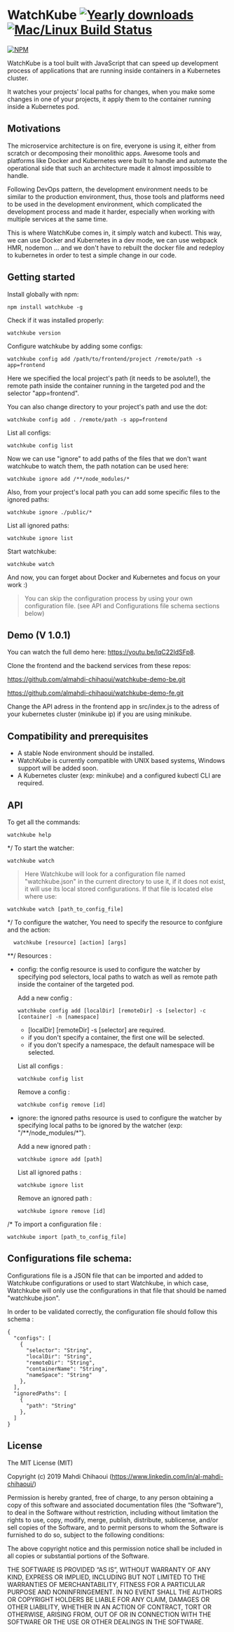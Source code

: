 # WatchKube [![Yearly downloads](https://img.shields.io/npm/dy/watchkube.svg)](https://github.com/almahdi-chihaoui/watchkube) [![Mac/Linux Build Status](https://img.shields.io/travis/almahdi-chihaoui/watchkube/master.svg?label=Mac%20OSX%20%26%20Linux)](https://travis-ci.org/almahdi-chihaoui/watchkube)

[![NPM](https://nodei.co/npm/watchkube.png)](https://www.npmjs.com/package/watchkube)

WatchKube is a tool built with JavaScript that can speed up development process of applications that are running inside containers in a Kubernetes cluster.

It watches your projects' local paths for changes, when you make some changes in one of your projects, it apply them to the container running inside a Kubernetes pod.

## Motivations
The microservice architecture is on fire, everyone is using it, either from scratch or decomposing their monolithic apps. Awesome tools and platforms like Docker and Kubernetes were built to handle and automate the operational side that such an architecture made it almost impossible to handle. 

Following DevOps pattern, the development environment needs to be similar to the production environment, thus, those tools and platforms need to be used in the development environment, which complicated the development process and made it harder, especially when working with multiple services at the same time.

This is where WatchKube comes in, it simply watch and kubectl. This way, we can use Docker and Kubernetes in a dev mode, we can use webpack HMR, nodemon ... and we don't have to rebuilt the docker file and redeploy to kubernetes in order to test a simple change in our code.

## Getting started
Install globally with npm:

    npm install watchkube -g

Check if it was installed properly:

    watchkube version

Configure watchkube by adding some configs:

    watchkube config add /path/to/frontend/project /remote/path -s app=frontend

Here we specified the local project's path (it needs to be asolute!), the remote path inside the container running in the targeted pod and the selector "app=frontend".

You can also change directory to your project's path and use the dot:

    watchkube config add . /remote/path -s app=frontend

List all configs:

    watchkube config list

Now we can use "ignore" to add paths of the files that we don't want watchkube to watch them, the path notation can be used here:

    watchkube ignore add /**/node_modules/*

Also, from your project's local path you can add some specific files to the ignored paths:

    watchkube ignore ./public/*

List all ignored paths:

    watchkube ignore list

Start watchkube:

    watchkube watch

And now, you can forget about Docker and Kubernetes and focus on your work :)

> You can skip the configuration process by using your own configuration file. (see API and Configurations file schema sections below)

## Demo (V 1.0.1)

You can watch the full demo here: https://youtu.be/lqC22IdSFp8.

Clone the frontend and the backend services from these repos:

https://github.com/almahdi-chihaoui/watchkube-demo-be.git

https://github.com/almahdi-chihaoui/watchkube-demo-fe.git

Change the API adress in the frontend app in src/index.js  to the adress of your kubernetes cluster (minikube ip) if you are using minikube.

## Compatibility and prerequisites
- A stable Node environment should be installed.
- WatchKube is currently compatible with UNIX based systems, Windows support will be added soon.
- A Kubernetes cluster (exp: minikube) and a configured kubectl CLI are required.

## API

To get all the commands:

    watchkube help

*/ To start the watcher:
    
    watchkube watch

  > Here Watchkube will look for a configuration file named "watchkube.json" in the current directory to use it, if it does not exist, it will use its local stored configurations. If that file is located else where use:

    watchkube watch [path_to_config_file] 

*/ To configure the watcher, You need to specify the resource to confgiure and the action:

      watchkube [resource] [action] [args]

  **/ Resources :
        
  - config: the config resource is used to configure the watcher by specifying pod selectors, local paths to watch as well as remote path inside the container of the targeted pod.
  
    Add a new config :
              
        watchkube config add [localDir] [remoteDir] -s [selector] -c [container] -n [namespace] 

    - [localDir] [remoteDir] -s [selector] are required.
    - if you don't specify a container, the first one will      be selected.
    - if you don't specify a namespace, the default             namespace will be selected.

    List all configs :

        watchkube config list

      Remove a config :

        watchkube config remove [id]

  - ignore: the ignored paths resource is used to configure the watcher by specifying local paths to be ignored by the watcher (exp: "/**/node_modules/*").

      Add a new ignored path :

        watchkube ignore add [path]
        
      List all ignored paths :

        watchkube ignore list

      Remove an ignored path :
        
        watchkube ignore remove [id]

/* To import a configuration file :
    
    watchkube import [path_to_config_file]

## Configurations file schema:
Configurations file is a JSON file that can be imported and added to Watchkube configurations or used to start Watchkube, in which case, Watchkube will only use the configurations in that file that should be named "watchkube.json".

In order to be validated correctly, the configuration file should follow this schema :

    {
      "configs": [
        {
          "selector": "String",
          "localDir": "String",
          "remoteDir": "String",
          "containerName": "String",
          "nameSpace": "String"
        },
      ],
      "ignoredPaths": [
        {
          "path": "String"
        },
      ]
    }

## License

The MIT License (MIT)

Copyright (c) 2019 Mahdi Chihaoui (https://www.linkedin.com/in/al-mahdi-chihaoui/)

Permission is hereby granted, free of charge, to any person obtaining a copy
of this software and associated documentation files (the “Software”), to deal
in the Software without restriction, including without limitation the rights
to use, copy, modify, merge, publish, distribute, sublicense, and/or sell
copies of the Software, and to permit persons to whom the Software is
furnished to do so, subject to the following conditions:

The above copyright notice and this permission notice shall be included in
all copies or substantial portions of the Software.

THE SOFTWARE IS PROVIDED “AS IS”, WITHOUT WARRANTY OF ANY KIND, EXPRESS OR
IMPLIED, INCLUDING BUT NOT LIMITED TO THE WARRANTIES OF MERCHANTABILITY,
FITNESS FOR A PARTICULAR PURPOSE AND NONINFRINGEMENT. IN NO EVENT SHALL THE
AUTHORS OR COPYRIGHT HOLDERS BE LIABLE FOR ANY CLAIM, DAMAGES OR OTHER
LIABILITY, WHETHER IN AN ACTION OF CONTRACT, TORT OR OTHERWISE, ARISING FROM,
OUT OF OR IN CONNECTION WITH THE SOFTWARE OR THE USE OR OTHER DEALINGS IN
THE SOFTWARE.
  